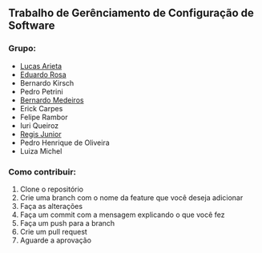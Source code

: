 ## Trabalho de Gerênciamento de Configuração de Software

### Grupo:
- [Lucas Arieta](https://github.com/lucasarieta)
- [Eduardo Rosa](https://github.com/notsnots)
- Bernardo Kirsch
- Pedro Petrini
- [Bernardo Medeiros](https://github.com/BernardoLykawka)
- Erick Carpes
- Felipe Rambor
- Iuri Queiroz
- [Regis Junior](https://github.com/regisamxjr)
- Pedro Henrique de Oliveira
- Luiza Michel

### Como contribuir:

1. Clone o repositório
2. Crie uma branch com o nome da feature que você deseja adicionar
3. Faça as alterações
4. Faça um commit com a mensagem explicando o que você fez
5. Faça um push para a branch
6. Crie um pull request
7. Aguarde a aprovação